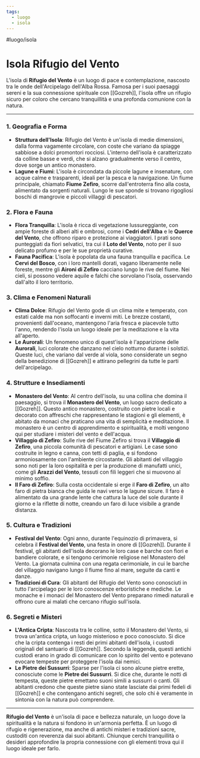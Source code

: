 ```yaml
---
tags:
  - luogo
  - isola
---
```

#luogo/isola 
# **Isola Rifugio del Vento**

L'isola di **Rifugio del Vento** è un luogo di pace e contemplazione, nascosto tra le onde dell'Arcipelago dell'Alba Rossa. Famosa per i suoi paesaggi sereni e la sua connessione spirituale con [[Gozreh]], l'isola offre un rifugio sicuro per coloro che cercano tranquillità e una profonda comunione con la natura.

---

### **1. Geografia e Forma**
- **Struttura dell'Isola**: Rifugio del Vento è un'isola di medie dimensioni, dalla forma vagamente circolare, con coste che variano da spiagge sabbiose a dolci promontori rocciosi. L'interno dell'isola è caratterizzato da colline basse e verdi, che si alzano gradualmente verso il centro, dove sorge un antico monastero.
- **Lagune e Fiumi**: L'isola è circondata da piccole lagune e insenature, con acque calme e trasparenti, ideali per la pesca e la navigazione. Un fiume principale, chiamato **Fiume Zefiro**, scorre dall'entroterra fino alla costa, alimentato da sorgenti naturali. Lungo le sue sponde si trovano rigogliosi boschi di mangrovie e piccoli villaggi di pescatori.

### **2. Flora e Fauna**
- **Flora Tranquilla**: L'isola è ricca di vegetazione lussureggiante, con ampie foreste di alberi alti e ombrosi, come i **Cedri dell'Alba** e le **Querce del Vento**, che offrono riparo e protezione ai viaggiatori. I prati sono punteggiati da fiori selvatici, tra cui il **Loto del Vento**, noto per il suo delicato profumo e per le sue proprietà curative.
- **Fauna Pacifica**: L'isola è popolata da una fauna tranquilla e pacifica. Le **Cervi del Bosco**, con i loro mantelli dorati, vagano liberamente nelle foreste, mentre gli **Aironi di Zefiro** cacciano lungo le rive del fiume. Nei cieli, si possono vedere aquile e falchi che sorvolano l'isola, osservando dall'alto il loro territorio.

### **3. Clima e Fenomeni Naturali**
- **Clima Dolce**: Rifugio del Vento gode di un clima mite e temperato, con estati calde ma non soffocanti e inverni miti. Le brezze costanti, provenienti dall'oceano, mantengono l'aria fresca e piacevole tutto l'anno, rendendo l'isola un luogo ideale per la meditazione e la vita all'aperto.
- **Le Aurorali**: Un fenomeno unico di quest'isola è l'apparizione delle **Aurorali**, luci colorate che danzano nel cielo notturno durante i solstizi. Queste luci, che variano dal verde al viola, sono considerate un segno della benedizione di [[Gozreh]] e attirano pellegrini da tutte le parti dell'arcipelago.

### **4. Strutture e Insediamenti**
- **Monastero del Vento**: Al centro dell'isola, su una collina che domina il paesaggio, si trova il **Monastero del Vento**, un luogo sacro dedicato a [[Gozreh]]. Questo antico monastero, costruito con pietre locali e decorato con affreschi che rappresentano le stagioni e gli elementi, è abitato da monaci che praticano una vita di semplicità e meditazione. Il monastero è un centro di apprendimento e spiritualità, e molti vengono qui per studiare i misteri del vento e dell'acqua.
- **Villaggio di Zefiro**: Sulle rive del Fiume Zefiro si trova il **Villaggio di Zefiro**, una piccola comunità di pescatori e artigiani. Le case sono costruite in legno e canna, con tetti di paglia, e si fondono armoniosamente con l'ambiente circostante. Gli abitanti del villaggio sono noti per la loro ospitalità e per la produzione di manufatti unici, come gli **Arazzi del Vento**, tessuti con fili leggeri che si muovono al minimo soffio.
- **Il Faro di Zefiro**: Sulla costa occidentale si erge il **Faro di Zefiro**, un alto faro di pietra bianca che guida le navi verso le lagune sicure. Il faro è alimentato da una grande lente che cattura la luce del sole durante il giorno e la riflette di notte, creando un faro di luce visibile a grande distanza.

### **5. Cultura e Tradizioni**
- **Festival del Vento**: Ogni anno, durante l'equinozio di primavera, si celebra il **Festival del Vento**, una festa in onore di [[Gozreh]]. Durante il festival, gli abitanti dell'isola decorano le loro case e barche con fiori e bandiere colorate, e si tengono cerimonie religiose nel Monastero del Vento. La giornata culmina con una regata cerimoniale, in cui le barche del villaggio navigano lungo il fiume fino al mare, seguite da canti e danze.
- **Tradizioni di Cura**: Gli abitanti del Rifugio del Vento sono conosciuti in tutto l'arcipelago per le loro conoscenze erboristiche e mediche. Le monache e i monaci del Monastero del Vento preparano rimedi naturali e offrono cure ai malati che cercano rifugio sull'isola.

### **6. Segreti e Misteri**
- **L'Antica Cripta**: Nascosta tra le colline, sotto il Monastero del Vento, si trova un'antica cripta, un luogo misterioso e poco conosciuto. Si dice che la cripta contenga i resti dei primi abitanti dell'isola, i custodi originali del santuario di [[Gozreh]]. Secondo la leggenda, questi antichi custodi erano in grado di comunicare con lo spirito del vento e potevano evocare tempeste per proteggere l'isola dai nemici.
- **Le Pietre dei Sussurri**: Sparse per l'isola ci sono alcune pietre erette, conosciute come le **Pietre dei Sussurri**. Si dice che, durante le notti di tempesta, queste pietre emettano suoni simili a sussurri o canti. Gli abitanti credono che queste pietre siano state lasciate dai primi fedeli di [[Gozreh]] e che contengano antichi segreti, che solo chi è veramente in sintonia con la natura può comprendere.

---

**Rifugio del Vento** è un'isola di pace e bellezza naturale, un luogo dove la spiritualità e la natura si fondono in un'armonia perfetta. È un luogo di rifugio e rigenerazione, ma anche di antichi misteri e tradizioni sacre, custoditi con reverenza dai suoi abitanti. Chiunque cerchi tranquillità o desideri approfondire la propria connessione con gli elementi trova qui il luogo ideale per farlo.